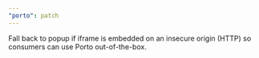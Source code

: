 ```yaml
---
"porto": patch
---
```


Fall back to popup if iframe is embedded on an insecure origin (HTTP) so consumers
can use Porto out-of-the-box.